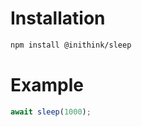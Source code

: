 # Installation

```bash
npm install @inithink/sleep
```

# Example
```typescript
await sleep(1000);
```
